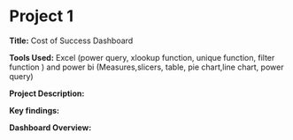 # Project 1

**Title:** Cost of Success Dashboard

**Tools Used:** Excel (power query, xlookup function, unique function, filter function ) and power bi (Measures,slicers, table, pie chart,line chart, power query)

**Project Description:**

**Key findings:**

**Dashboard Overview:**
